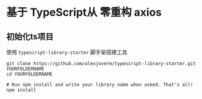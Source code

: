 # 基于 TypeScript从 零重构 axios

## 初始化ts项目
使用 `typescript-library-starter` 脚手架搭建工具
```shell script
git clone https://github.com/alexjoverm/typescript-library-starter.git YOURFOLDERNAME
cd YOURFOLDERNAME

# Run npm install and write your library name when asked. That's all!
npm install
```
